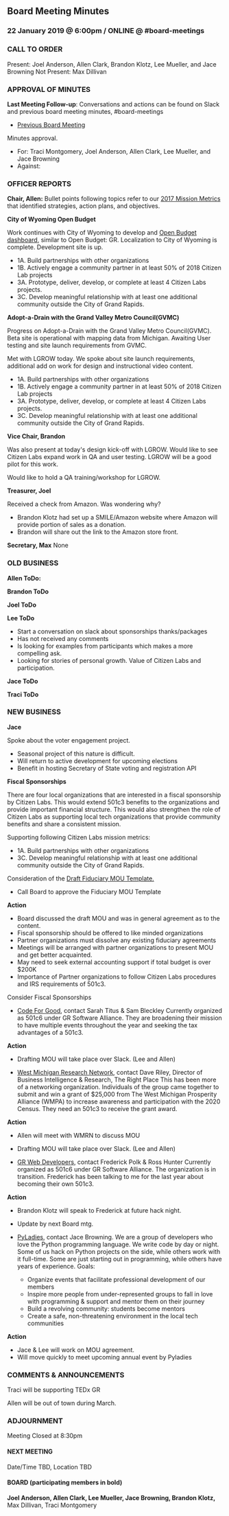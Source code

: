 ## Board Meeting Minutes
### 22 January 2019 @ 6:00pm / ONLINE @ #board-meetings


### CALL TO ORDER
Present: Joel Anderson, Allen Clark, Brandon Klotz, Lee Mueller, and Jace Browning
Not Present: Max Dillivan

### APPROVAL OF MINUTES
**Last Meeting Follow-up**: Conversations and actions can be found on Slack and previous board meeting minutes, #board-meetings
 - [Previous Board Meeting](https://github.com/citizenlabsgr/community/blob/master/governance/bd_minutes/2018-10-24minutes.md)

 Minutes approval.
 - For: Traci Montgomery, Joel Anderson, Allen Clark, Lee Mueller, and Jace Browning
 - Against:

### OFFICER REPORTS

**Chair, Allen:**
Bullet points following topics refer to our [2017 Mission Metrics](https://docs.google.com/spreadsheets/d/1Tzme6WZeo0oJ-iRoUB4Pr8DhoMGiBHZNyeV0Pr0l98I/edit#gid=1234716011) that identified strategies, action plans, and objectives.


**City of Wyoming Open Budget**

Work continues with City of Wyoming to develop and [Open Budget dashboard](https://wybudget.citizenlabs.org), similar to Open Budget: GR. Localization to City of Wyoming is complete. Development site is up.
- 1A. Build partnerships with other organizations
- 1B. Actively engage a community partner in at least 50% of 2018 Citizen Lab projects
- 3A. Prototype, deliver, develop, or complete at least 4 Citizen Labs projects.			
- 3C. Develop meaningful relationship with at least one additional community outside the City of Grand Rapids.

**Adopt-a-Drain with the Grand Valley Metro Council(GVMC)**

Progress on Adopt-a-Drain with the Grand Valley Metro Council(GVMC). Beta site is operational with mapping data from Michigan. Awaiting User testing and site launch requirements from GVMC.

Met with LGROW today. We spoke about site launch requirements, additional add on work for design and instructional video content.

 - 1A. Build partnerships with other organizations
 - 1B. Actively engage a community partner in at least 50% of 2018 Citizen Lab projects
 - 3A. Prototype, deliver, develop, or complete at least 4 Citizen Labs projects.			
 - 3C. Develop meaningful relationship with at least one additional community outside the City of Grand Rapids.

**Vice Chair, Brandon**

Was also present at today's design kick-off with LGROW. Would like to see Citizen Labs expand work in QA and user testing. LGROW will be a good pilot for this work.

Would like to hold a QA training/workshop for LGROW.

**Treasurer, Joel**

Received a check from Amazon. Was wondering why?

- Brandon Klotz had set up a SMILE/Amazon website where Amazon will provide portion of sales as a donation.
- Brandon will share out the link to the Amazon store front.

**Secretary, Max**
None

### OLD BUSINESS

**Allen ToDo:**

**Brandon ToDo**

**Joel ToDo**

**Lee ToDo**

- Start a conversation on slack about sponsorships thanks/packages
 - Has not received any comments
 - Is looking for examples from participants which makes a more compelling ask.
 - Looking for stories of personal growth. Value of Citizen Labs and participation.

**Jace ToDo**

**Traci ToDo**


### NEW BUSINESS

**Jace**

Spoke about the voter engagement project.
- Seasonal project of this nature is difficult.
- Will return to active development for upcoming elections
- Benefit in hosting Secretary of State voting and registration API

**Fiscal Sponsorships**

There are four local organizations that are interested in a fiscal sponsorship by Citizen Labs. This would extend 501c3 benefits to the organizations and provide important financial structure. This would also strengthen the role of Citizen Labs as supporting local tech organizations that provide community benefits and share a consistent mission.

Supporting following Citizen Labs mission metrics:
- 1A. Build partnerships with other organizations
- 3C. Develop meaningful relationship with at least one additional community outside the City of Grand Rapids.

Consideration of the [Draft Fiduciary MOU Template.](https://docs.google.com/document/d/1UyUsWuldntyzlG0Z7UekVZXzb95qpxR4_EAwl-xAQc4/edit?usp=sharing)
- Call Board to approve the Fiduciary MOU Template

**Action**
- Board discussed the draft MOU and was in general agreement as to the content.
- Fiscal sponsorship should be offered to like minded organizations
- Partner organizations must dissolve any existing fiduciary agreements
- Meetings will be arranged with partner organizations to present MOU and get better acquainted.
- May need to seek external accounting support if total budget is over $200K
- Importance of Partner organizations to follow Citizen Labs procedures and IRS requirements of 501c3.

Consider Fiscal Sponsorships
- [Code For Good](https://codeforgoodwm.org/), contact Sarah Titus & Sam Bleckley
Currently organized as 501c6 under GR Software Alliance. They are broadening their mission to have multiple events throughout the year and seeking the tax advantages of a 501c3.

**Action**
- Drafting MOU will take place over Slack. (Lee and Allen)


- [West Michigan Research Network](https://www.facebook.com/WestMichiganResearchNetwork/), contact Dave Riley, Director of Business Intelligence & Research, The Right Place
This has been more of a networking organization. Individuals of the group came together to submit and win a grant of $25,000 from The West Michigan Prosperity Alliance (WMPA) to increase awareness and participation with the 2020 Census. They need an 501c3 to receive the grant award.

**Action**

- Allen will meet with WMRN to discuss MOU
- Drafting MOU will take place over Slack.  (Lee and Allen)

- [GR Web Developers](https://www.meetup.com/grwebdev/), contact Frederick Polk & Ross Hunter
Currently organized as 501c6 under GR Software Alliance. The organization is in transition. Frederick has been talking to me for the last year about becoming their own 501c3.

**Action**

- Brandon Klotz will speak to Frederick at future hack night.
- Update by next Board mtg.

- [PyLadies](https://grandrapids.pyladies.com), contact Jace Browning. We are a group of developers who love the Python programming language. We write code by day or night. Some of us hack on Python projects on the side, while others work with it full-time. Some are just starting out in programming, while others have years of experience. Goals:

  - Organize events that facilitate professional development of our members
  - Inspire more people from under-represented groups to fall in love with programming & support and mentor them on their journey
  - Build a revolving community: students become mentors
  - Create a safe, non-threatening environment in the local tech communities

**Action**

- Jace & Lee will work on MOU agreement.
- Will move quickly to meet upcoming annual event by Pyladies

### COMMENTS & ANNOUNCEMENTS

Traci will be supporting TEDx GR

Allen will be out of town during March.

### ADJOURNMENT

Meeting Closed at 8:30pm

#### NEXT MEETING

Date/Time TBD, Location TBD

#### BOARD (participating members in bold)

**Joel Anderson, Allen Clark, Lee Mueller, Jace Browning, Brandon Klotz,** Max Dillivan, Traci Montgomery
